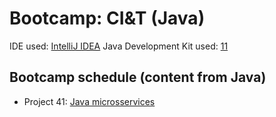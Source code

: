 # Bootcamp: CI&T (Java)

IDE used: [IntelliJ IDEA](https://www.jetbrains.com/idea/)
Java Development Kit used: [11](https://www.oracle.com/java/technologies/downloads/)

## Bootcamp schedule (content from Java)
- Project 41: [Java microsservices](https://github.com/jmmaraociandt/tc-hbtn-microsservicos_java/tree/main/0x00)